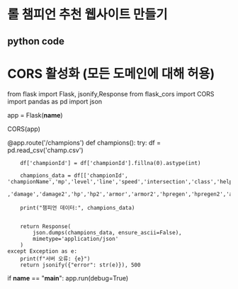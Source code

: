 # 롤 챔피언 추천 웹사이트 만들기
## python code
# CORS 활성화 (모든 도메인에 대해 허용)
from flask import Flask, jsonify,Response
from flask_cors import CORS
import pandas as pd
import json

app = Flask(__name__)


CORS(app)

@app.route('/champions')
def champions():
    try:
        df = pd.read_csv('champ.csv')

        df['championId'] = df['championId'].fillna(0).astype(int)
        
        champions_data = df[['championId', 'championName','mp','level','line','speed','intersection','class','help','weapon'
                             ,'damage','damage2','hp','hp2','armor','armor2','hpregen','hpregen2','attackspeed','attackspeed2']].to_dict(orient='records')

        print("챔피언 데이터:", champions_data) 

        
        return Response(
            json.dumps(champions_data, ensure_ascii=False), 
            mimetype='application/json'
        )
    except Exception as e:
        print(f"서버 오류: {e}")
        return jsonify({"error": str(e)}), 500

if __name__ == "__main__":
    app.run(debug=True)
